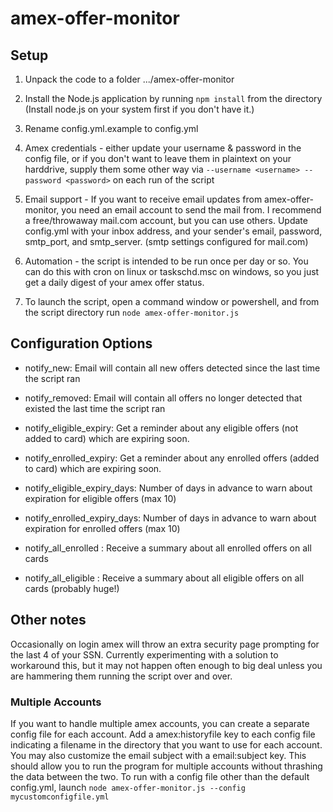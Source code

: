 # amex-offer-monitor

## Setup

1. Unpack the code to a folder .../amex-offer-monitor

2. Install the Node.js application by running `npm install` from the directory (Install node.js on your system first if you don't have it.)
3. Rename config.yml.example to config.yml

4. Amex credentials - either update your username & password in the config file, or if you don't want to leave them in plaintext on your harddrive, supply them some other way via `--username <username> --password <password>` on each run of the script

5. Email support - If you want to receive email updates from amex-offer-monitor, you need an email account to send the mail from. I recommend a free/throwaway mail.com account, but you can use others. Update config.yml with your inbox address, and your sender's email, password, smtp\_port, and smtp\_server. (smtp settings configured for mail.com)

6. Automation - the script is intended to be run once per day or so. You can do this with cron on linux or taskschd.msc on windows, so you just get a daily digest of your amex offer status.  

7. To launch the script, open a command window or powershell, and from the script directory run `node amex-offer-monitor.js`

## Configuration Options

* notify\_new: Email will contain all new offers detected since the last time the script ran
* notify\_removed: Email will contain all offers no longer detected that existed the last time the script ran

* notify\_eligible\_expiry: Get a reminder about any eligible offers (not added to card) which are expiring soon. 
* notify\_enrolled\_expiry: Get a reminder about any enrolled offers (added to card) which are expiring soon. 

* notify\_eligible\_expiry\_days: Number of days in advance to warn about expiration for eligible offers (max 10)
* notify\_enrolled\_expiry\_days: Number of days in advance to warn about expiration for enrolled offers (max 10)

* notify\_all\_enrolled : Receive a summary about all enrolled offers on all cards
* notify\_all\_eligible : Receive a summary about all eligible offers on all cards (probably huge!)


## Other notes

Occasionally on login amex will throw an extra security page prompting for the last 4 of your SSN. Currently experimenting with a solution to workaround this, but it may not happen often enough to big deal unless you are hammering them running the script over and over. 

### Multiple Accounts ###
If you want to handle multiple amex accounts, you can create a separate config file for each account. Add a amex:historyfile key to each config file indicating a filename in the directory that you want to use for each account. You may also customize the email subject with a email:subject key. This should allow you to run the program for multiple accounts without thrashing the data between the two. To run with a config file other than the default config.yml, launch `node amex-offer-monitor.js --config mycustomconfigfile.yml`
